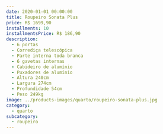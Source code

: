 ```yaml
---
date: 2020-01-01 00:00:00
title: Roupeiro Sonata Plus
price: R$ 1699,90
installments: 10
installmentsPrice: R$ 186,90
description:
  - 6 portas
  - Corrediça telescópica
  - Parte interna toda branca
  - 6 gavetas internas
  - Cabideiro de alumínio
  - Puxadores de alumínio
  - Altura 240cm
  - Largura 274cm
  - Profundidade 54cm
  - Peso 249kg
image: ../products-images/quarto/roupeiro-sonata-plus.jpg
category:
  - quarto
subcategory:
  - roupeiro
---
```

